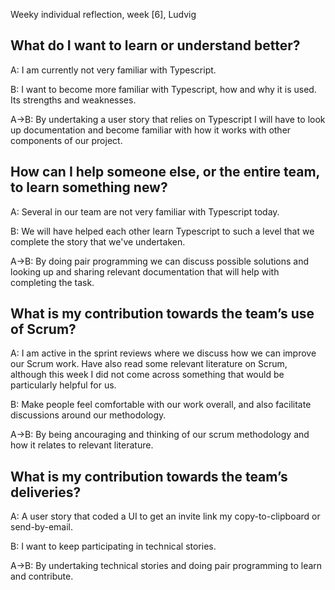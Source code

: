 Weeky individual reflection, week \[6], Ludvig

## What do I want to learn or understand better?

A: I am currently not very familiar with Typescript.

B: I want to become more familiar with Typescript, how and why it is used. Its strengths and weaknesses.

A->B: By undertaking a user story that relies on Typescript I will have to look up documentation and become familiar with how it works with other components of our project.

## How can I help someone else, or the entire team, to learn something new?

A: Several in our team are not very familiar with Typescript today.

B: We will have helped each other learn Typescript to such a level that we complete the story that we've undertaken.

A->B: By doing pair programming we can discuss possible solutions and looking up and sharing relevant documentation that will help with completing the task.

## What is my contribution towards the team’s use of Scrum?

A: I am active in the sprint reviews where we discuss how we can improve our Scrum work. Have also read some relevant literature on Scrum, although this week I did not come across something that would be particularly helpful for us. 

B: Make people feel comfortable with our work overall, and also facilitate discussions around our methodology.

A->B: By being ancouraging and thinking of our scrum methodology and how it relates to relevant literature.

## What is my contribution towards the team’s deliveries?

A: A user story that coded a UI to get an invite link my copy-to-clipboard or send-by-email.

B: I want to keep participating in technical stories.

A->B: By undertaking technical stories and doing pair programming to learn and contribute.